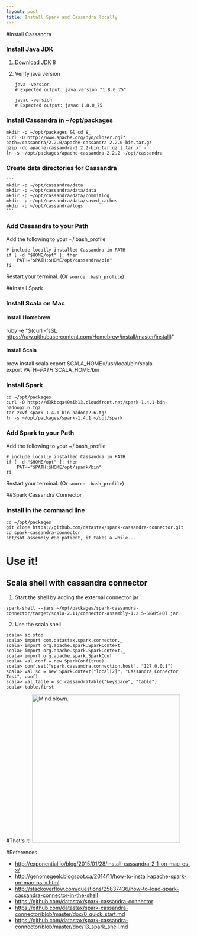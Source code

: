 ```yaml
---
layout: post
title: Install Spark and Cassandra locally
---
```


#Install Cassandra

### Install Java JDK

1. [Download JDK 8](http://www.oracle.com/technetwork/java/javase/downloads/jdk8-downloads-2133151.html)
2. Verify java version

    ```
    java -version
    # Expected output: java version "1.8.0_75"

    javac -version
    # Expected output: javac 1.8.0_75
    ```

### Install Cassandra in ~/opt/packages

  ```
  mkdir -p ~/opt/packages && cd $_
  curl -O http://www.apache.org/dyn/closer.cgi?path=/cassandra/2.2.0/apache-cassandra-2.2.0-bin.tar.gz
  gzip -dc apache-cassandra-2.2.2-bin.tar.gz | tar xf -
  ln -s ~/opt/packages/apache-cassandra-2.2.2 ~/opt/cassandra
  ```

### Create data directories for Cassandra
    ```
    mkdir -p ~/opt/cassandra/data
    mkdir -p ~/opt/cassandra/data/data
    mkdir -p ~/opt/cassandra/data/commitlog
    mkdir -p ~/opt/cassandra/data/saved_caches
    mkdir -p ~/opt/cassandra/logs
    ```

### Add Cassandra to your Path
Add the following to your ~/.bash_profile
  ```
  # include locally installed Cassandra in PATH
  if [ -d "$HOME/opt" ]; then
      PATH="$PATH:$HOME/opt/cassandra/bin"
  fi
  ```
Restart your terminal. (Or `source .bash_profile`)

##Install Spark

### Install Scala on Mac

#### Install Homebrew
ruby -e "$(curl -fsSL https://raw.githubusercontent.com/Homebrew/install/master/install)"

#### Install Scala
brew install scala
export SCALA_HOME=/usr/local/bin/scala  
export PATH=$PATH:$SCALA_HOME/bin

### Install Spark
```
cd ~/opt/packages
curl -O http://d3kbcqa49mib13.cloudfront.net/spark-1.4.1-bin-hadoop2.6.tgz
tar zxvf spark-1.4.1-bin-hadoop2.6.tgz
ln -s ~/opt/packages/spark-1.4.1 ~/opt/spark
```
### Add Spark to your Path
Add the following to your ~/.bash_profile
```
# include locally installed Cassandra in PATH
if [ -d "$HOME/opt" ]; then
    PATH="$PATH:$HOME/opt/spark/bin"
fi
```
Restart your terminal. (Or `source .bash_profile`)

##Spark Cassandra Connector

### Install in the command line
```
cd ~/opt/packages
git clone https://github.com/datastax/spark-cassandra-connector.git
cd spark-cassandra-connector
sbt/sbt assembly #Be patient, it takes a while...
```

# Use it!
## Scala shell with cassandra connector
1. Start the shell by adding the external connector jar
```
spark-shell --jars ~/opt/packages/spark-cassandra-connector/target/scala-2.11/connector-assembly-1.2.5-SNAPSHOT.jar
```

2. Use the scala shell
```
scala> sc.stop
scala> import com.datastax.spark.connector._
scala> import org.apache.spark.SparkContext
scala> import org.apache.spark.SparkContext._
scala> import org.apache.spark.SparkConf
scala> val conf = new SparkConf(true)
scala> conf.set("spark.cassandra.connection.host", "127.0.0.1")
scala> val sc = new SparkContext("local[2]", "Cassandra Connector Test", conf)
scala> val table = sc.cassandraTable("keyspace", "table")
scala> table.first
```

#That's it!
<img src="http://i.giphy.com/5aLrlDiJPMPFS.gif" alt="Mind blown." style="width: 400px;"/>

#References
- http://exponential.io/blog/2015/01/28/install-cassandra-2_1-on-mac-os-x/
- http://genomegeek.blogspot.ca/2014/11/how-to-install-apache-spark-on-mac-os-x.html
- http://stackoverflow.com/questions/25837436/how-to-load-spark-cassandra-connector-in-the-shell
- https://github.com/datastax/spark-cassandra-connector
- https://github.com/datastax/spark-cassandra-connector/blob/master/doc/0_quick_start.md
- https://github.com/datastax/spark-cassandra-connector/blob/master/doc/13_spark_shell.md

